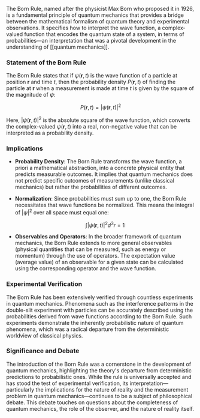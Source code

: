 The Born Rule, named after the physicist Max Born who proposed it in 1926, is a fundamental principle of quantum mechanics that provides a bridge between the mathematical formalism of quantum theory and experimental observations. It specifies how to interpret the wave function, a complex-valued function that encodes the quantum state of a system, in terms of probabilities—an interpretation that was a pivotal development in the understanding of [[quantum mechanics]].

### Statement of the Born Rule

The Born Rule states that if $\psi(\mathbf{r}, t)$ is the wave function of a particle at position $\mathbf{r}$ and time $t$, then the probability density $P(\mathbf{r}, t)$ of finding the particle at $\mathbf{r}$ when a measurement is made at time $t$ is given by the square of the magnitude of $\psi$:

$$P(\mathbf{r}, t) = |\psi(\mathbf{r}, t)|^2$$

Here, $|\psi(\mathbf{r}, t)|^2$ is the absolute square of the wave function, which converts the complex-valued $\psi(\mathbf{r}, t)$ into a real, non-negative value that can be interpreted as a probability density.

### Implications

- **Probability Density**: The Born Rule transforms the wave function, a priori a mathematical abstraction, into a concrete physical entity that predicts measurable outcomes. It implies that quantum mechanics does not predict specific outcomes of measurements (unlike classical mechanics) but rather the probabilities of different outcomes.

- **Normalization**: Since probabilities must sum up to one, the Born Rule necessitates that wave functions be normalized. This means the integral of $|\psi|^2$ over all space must equal one:

  $$\int |\psi(\mathbf{r}, t)|^2 d^3r = 1$$

- **Observables and Operators**: In the broader framework of quantum mechanics, the Born Rule extends to more general observables (physical quantities that can be measured, such as energy or momentum) through the use of operators. The expectation value (average value) of an observable for a given state can be calculated using the corresponding operator and the wave function.

### Experimental Verification

The Born Rule has been extensively verified through countless experiments in quantum mechanics. Phenomena such as the interference patterns in the double-slit experiment with particles can be accurately described using the probabilities derived from wave functions according to the Born Rule. Such experiments demonstrate the inherently probabilistic nature of quantum phenomena, which was a radical departure from the deterministic worldview of classical physics.

### Significance and Debate

The introduction of the Born Rule was a cornerstone in the development of quantum mechanics, highlighting the theory's departure from deterministic predictions to probabilistic ones. While the rule is universally accepted and has stood the test of experimental verification, its interpretation—particularly the implications for the nature of reality and the measurement problem in quantum mechanics—continues to be a subject of philosophical debate. This debate touches on questions about the completeness of quantum mechanics, the role of the observer, and the nature of reality itself.